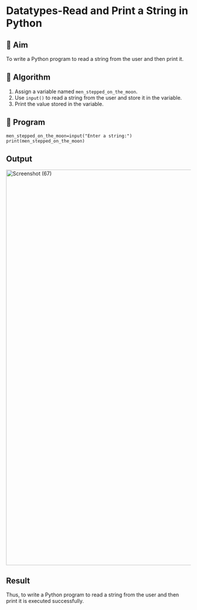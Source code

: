 # Datatypes-Read and Print a String in Python

## 🎯 Aim
To write a Python program to read a string from the user and then print it.

## 🧠 Algorithm
1. Assign a variable named `men_stepped_on_the_moon`.
2. Use `input()` to read a string from the user and store it in the variable.
3. Print the value stored in the variable.

## 🧾 Program
```
men_stepped_on_the_moon=input("Enter a string:")
print(men_stepped_on_the_moon)
```
## Output
<img width="1920" height="1080" alt="Screenshot (67)" src="https://github.com/user-attachments/assets/805f3877-1666-474e-bce3-908c10395bf5" />

## Result
Thus, to write a Python program to read a string from the user and then print it is executed successfully.
